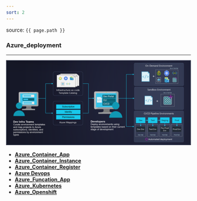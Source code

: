 ```yaml
---
sort: 2
---
```


source: `{{ page.path }}`

### Azure_deployment

---

![](../img/azure-deployment-environments-scenarios.png)

-  **[Azure_Container_App](container_app)** 
-  **[Azure_Container_Instance](container_instance)** 
-  **[Azure_Container_Register](container_register)** 
-  **[Azure Devops](devops)** 
-  **[Azure_Funcation_App](funcation_app)** 
-  **[Azure_Kubernetes](kubernetes)**  
-  **[Azure_Openshift](openshift)** 
